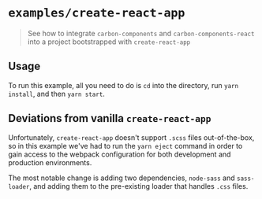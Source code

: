 # `examples/create-react-app`

> See how to integrate `carbon-components` and `carbon-components-react` into a
> project bootstrapped with `create-react-app`

## Usage

To run this example, all you need to do is `cd` into the directory, run
`yarn install`, and then `yarn start`.

## Deviations from vanilla `create-react-app`

Unfortunately, `create-react-app` doesn't support `.scss` files out-of-the-box,
so in this example we've had to run the `yarn eject` command in order to gain
access to the webpack configuration for both development and production
environments.

The most notable change is adding two dependencies, `node-sass` and
`sass-loader`, and adding them to the pre-existing loader that handles `.css`
files.
